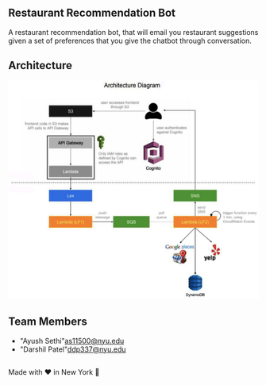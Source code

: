 ## Restaurant Recommendation Bot

A restaurant recommendation bot, that will email you restaurant suggestions given a set of preferences that you give the chatbot through conversation.

## Architecture 
![alt text](https://github.com/darshildpatel/Virtual-Dining-Concierge-Assistant/blob/master/architecture.png)



## <a name = "team-members"></a>Team Members
* "Ayush Sethi"<as11500@nyu.edu>
* "Darshil Patel"<ddp337@nyu.edu>


##  
  Made with :heart: in New York :statue_of_liberty:
